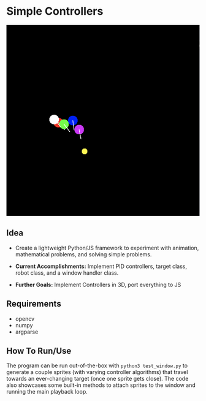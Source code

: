 # Simple Controllers

![demo](images/demo-shot.png)

## Idea 

- Create a lightweight Python/JS framework to experiment with animation, mathematical problems, and solving simple problems. 

- **Current Accomplishments:** Implement PID controllers, target class, robot class, and a window handler class. 

- **Further Goals:** Implement Controllers in 3D, port everything to JS 

## Requirements 
* opencv 
* numpy 
* argparse 

## How To Run/Use

The program can be run out-of-the-box with `python3 test_window.py` to generate a couple sprites (with varying controller algorithms) that travel towards an ever-changing target (once one sprite gets close). The code also showcases some built-in methods to attach sprites to the window and running the main playback loop. 